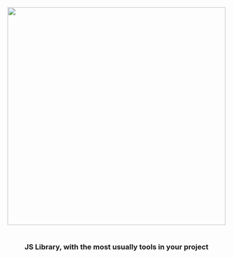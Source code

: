 <div align="center"><img src="https://raw.githubusercontent.com/alexsan134/GickoJS/master/img/bns.png" width="500"></div>
<br>
<div align="center"><h3>JS Library, with the most usually tools in your project</h3></div>
